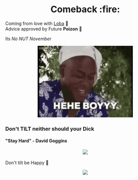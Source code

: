 <h1 align="center"><b>Comeback :fire: </b></h1> 

Coming from love with [Loba](https://www.instagram.com/lobanjica853/) :gift_heart: <br> Advice approved by Future **Poizon** :hugs:

Its *No NUT November*

<p align="center"><img src="Images/boiitenor.gif
" width=300></p>

<h3> Don't <b>TILT</b> neither should your Dick </h3>  
<h4> "Stay Hard" - David Goggins </h4>

<p align="center"><img src="Images/stayhardtenor.gif width=500"></p>

Don't tilt be Happy :hugs:

<p align="center"><img src="https://tenor.com/view/happyfeet-penguin-happydance-gif-5594398.gif" width=400></p>
